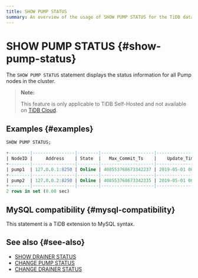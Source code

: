 ```yaml
---
title: SHOW PUMP STATUS
summary: An overview of the usage of SHOW PUMP STATUS for the TiDB database.
---
```


# SHOW PUMP STATUS {#show-pump-status}

The `SHOW PUMP STATUS` statement displays the status information for all Pump nodes in the cluster.

> **Note:**
>
> This feature is only applicable to TiDB Self-Hosted and not available on [TiDB Cloud](https://docs.pingcap.com/tidbcloud/).

## Examples {#examples}

```sql
SHOW PUMP STATUS;
```

```sql
+--------|----------------|--------|--------------------|---------------------|
| NodeID |     Address    | State  |   Max_Commit_Ts    |    Update_Time      |
+--------|----------------|--------|--------------------|---------------------|
| pump1  | 127.0.0.1:8250 | Online | 408553768673342237 | 2019-05-01 00:00:01 |
+--------|----------------|--------|--------------------|---------------------|
| pump2  | 127.0.0.2:8250 | Online | 408553768673342335 | 2019-05-01 00:00:02 |
+--------|----------------|--------|--------------------|---------------------|
2 rows in set (0.00 sec)
```

## MySQL compatibility {#mysql-compatibility}

This statement is a TiDB extension to MySQL syntax.

## See also {#see-also}

-   [SHOW DRAINER STATUS](/sql-statements/sql-statement-show-drainer-status.md)
-   [CHANGE PUMP STATUS](/sql-statements/sql-statement-change-pump.md)
-   [CHANGE DRAINER STATUS](/sql-statements/sql-statement-change-drainer.md)
